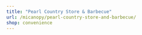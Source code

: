 ```yaml
---
title: "Pearl Country Store & Barbecue"
url: /micanopy/pearl-country-store-and-barbecue/
shop: convenience
---
```

